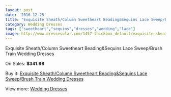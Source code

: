 ```yaml
---
layout: post
date: '2016-12-25'
title: "Exquisite Sheath/Column Sweetheart Beading&Sequins Lace Sweep/Brush Train  Wedding Dresses"
category: Wedding Dresses
tags: ["sweetheart","sequins","dresses","wedding","lace"]
image: http://www.dressesular.com/1457-thickbox_default/exquisite-sheath-column-sweetheart-beadingsequins-lace-sweep-brush-train-wedding-dresses.jpg
---
```

Exquisite Sheath/Column Sweetheart Beading&Sequins Lace Sweep/Brush Train  Wedding Dresses

On Sales: **$341.98**
<a href="https://www.dressesular.com/wedding-dresses/503-exquisite-sheath-column-sweetheart-beadingsequins-lace-sweep-brush-train-wedding-dresses.html"><amp-img layout="responsive" width="600" height="600" src="//www.dressesular.com/1457-thickbox_default/exquisite-sheath-column-sweetheart-beadingsequins-lace-sweep-brush-train-wedding-dresses.jpg" alt="Exquisite Sheath/Column Sweetheart Beading&Sequins Lace Sweep/Brush Train  Wedding Dresses 0" /></a>
<a href="https://www.dressesular.com/wedding-dresses/503-exquisite-sheath-column-sweetheart-beadingsequins-lace-sweep-brush-train-wedding-dresses.html"><amp-img layout="responsive" width="600" height="600" src="//www.dressesular.com/1458-thickbox_default/exquisite-sheath-column-sweetheart-beadingsequins-lace-sweep-brush-train-wedding-dresses.jpg" alt="Exquisite Sheath/Column Sweetheart Beading&Sequins Lace Sweep/Brush Train  Wedding Dresses 1" /></a>

Buy it: [Exquisite Sheath/Column Sweetheart Beading&Sequins Lace Sweep/Brush Train  Wedding Dresses](https://www.dressesular.com/wedding-dresses/503-exquisite-sheath-column-sweetheart-beadingsequins-lace-sweep-brush-train-wedding-dresses.html "Exquisite Sheath/Column Sweetheart Beading&Sequins Lace Sweep/Brush Train  Wedding Dresses")

View more: [Wedding Dresses](https://www.dressesular.com/3-wedding-dresses "Wedding Dresses")